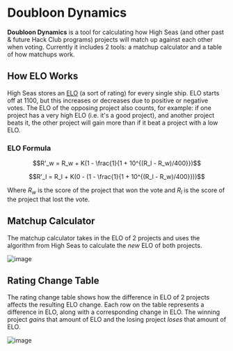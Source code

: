 # Doubloon Dynamics


**Doubloon Dynamics** is a tool for calculating how High Seas (and other past & future Hack Club programs) projects will match up against each other when voting. Currently it includes 2 tools: a matchup calculator and a table of how matchups work.

## How ELO Works

High Seas stores an [ELO](https://en.wikipedia.org/wiki/Elo_rating_system) (a sort of rating) for every single ship. ELO starts off at 1100, but this increases or decreases due to positive or negative votes. The ELO of the opposing project also counts, for example: if one project has a very high ELO (i.e. it's a good project), and another project beats it, the other project will gain more than if it beat a project with a low ELO.

### ELO Formula

```math
R'_w = R_w + K(1 - \frac{1}{1 + 10^{(R_l - R_w)/400}})
```
```math
R'_l = R_l + K(0 - (1 - \frac{1}{1 + 10^{(R_l - R_w)/400}}))
```

Where $`R_w`$ is the score of the project that won the vote and $`R_l`$ is the score of the project that lost the vote.

## Matchup Calculator

The matchup calculator takes in the ELO of 2 projects and uses the algorithm from High Seas to calculate the *new* ELO of both projects.

![image](https://github.com/user-attachments/assets/b40468d1-02a2-4bda-a174-bd87afb47bb5)

## Rating Change Table

The rating change table shows how the difference in ELO of 2 projects affects the resulting ELO change. Each row on the table represents a difference in ELO, along with a corresponding change in ELO. The winning project *gains* that amount of ELO and the losing project *loses* that amount of ELO.

![image](https://github.com/user-attachments/assets/28d1eed8-24b5-4ae9-8c7b-e36381a354a3)

